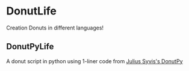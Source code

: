 # DonutLife
Creation Donuts in different languages!

## DonutPyLife
A donut script in python using 1-liner code from [Julius Syvis's DonutPy](https://github.com/Julius-Syvis/DonutPy)
